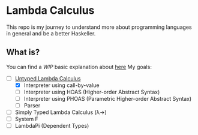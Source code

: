 # Lambda Calculus

This repo is my journey to understand more about programming languages in general and be a better Haskeller.

## What is?

You can find a _WIP_ basic explanation about [here](/untyped/README.md)
My goals:

- [ ] [Untyped Lambda Calculus](/untyped)
  - [x] Interpreter using call-by-value
  - [ ] Interpreter using HOAS (Higher-order Abstract Syntax)
  - [ ] Interpreter using PHOAS (Parametric Higher-order Abstract Syntax)
  - [ ] Parser
- [ ] Simply Typed Lambda Calculus (λ→)
- [ ] System F
- [ ] LambdaPi (Dependent Types)
